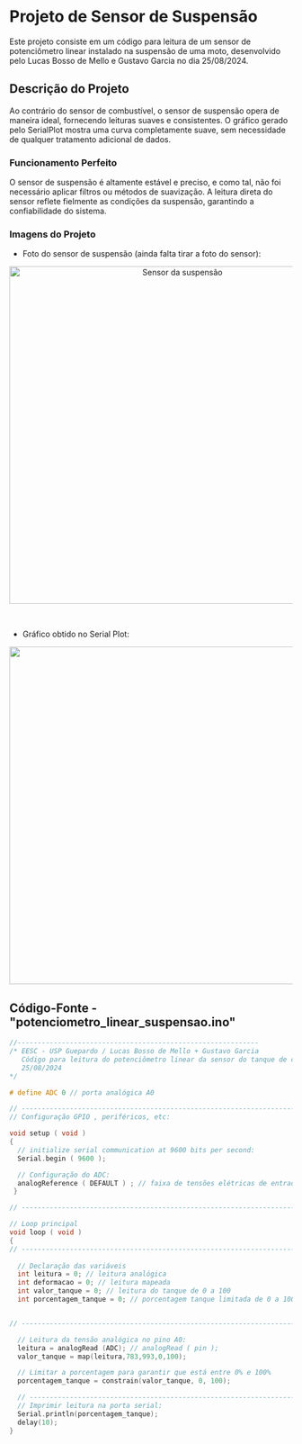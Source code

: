 # Projeto de Sensor de Suspensão

Este projeto consiste em um código para leitura de um sensor de potenciômetro linear instalado na suspensão de uma moto, desenvolvido pelo Lucas Bosso de Mello e Gustavo Garcia no dia 25/08/2024.

## Descrição do Projeto

Ao contrário do sensor de combustível, o sensor de suspensão opera de maneira ideal, fornecendo leituras suaves e consistentes. O gráfico gerado pelo SerialPlot mostra uma curva completamente suave, sem necessidade de qualquer tratamento adicional de dados.

### Funcionamento Perfeito

O sensor de suspensão é altamente estável e preciso, e como tal, não foi necessário aplicar filtros ou métodos de suavização. A leitura direta do sensor reflete fielmente as condições da suspensão, garantindo a confiabilidade do sistema.

### Imagens do Projeto

- Foto do sensor de suspensão (ainda falta tirar a foto do sensor):

<p align="center">
  <img src="" alt="Sensor da suspensão" width="600" style="display: block; margin-left: auto; margin-right: auto;"/>
</p>

<br>

- Gráfico obtido no Serial Plot:

<p align="center">
  <img src="serialplot.jpg" alt=""Foto do sensor funcionando no SerialPlot" width="600" style="display: block; margin-left: auto; margin-right: auto;"/>
</p>

## Código-Fonte - "potenciometro_linear_suspensao.ino"

```cpp
//------------------------------------------------------------
/* EESC - USP Guepardo / Lucas Bosso de Mello + Gustavo Garcia
   Código para leitura do potenciômetro linear da sensor do tanque de combustível
   25/08/2024
*/ 

# define ADC 0 // porta analógica A0

// ------------------------------------------------------------------------
// Configuração GPIO , periféricos, etc:

void setup ( void ) 
{
  // initialize serial communication at 9600 bits per second:
  Serial.begin ( 9600 );

  // Configuração do ADC:
  analogReference ( DEFAULT ) ; // faixa de tensões elétricas de entrada : 0 V − 5 V
 }

// ------------------------------------------------------------------------

// Loop principal
void loop ( void ) 
{
// ------------------------------------------------------------------------
 
  // Declaração das variáveis
  int leitura = 0; // leitura analógica
  int deformacao = 0; // leitura mapeada
  int valor_tanque = 0; // leitura do tanque de 0 a 100
  int porcentagem_tanque = 0; // porcentagem tanque limitada de 0 a 100


// ------------------------------------------------------------------------

  // Leitura da tensão analógica no pino A0:
  leitura = analogRead (ADC); // analogRead ( pin );
  valor_tanque = map(leitura,783,993,0,100);

  // Limitar a porcentagem para garantir que está entre 0% e 100%
  porcentagem_tanque = constrain(valor_tanque, 0, 100);

  // ------------------------------------------------------------------------
  // Imprimir leitura na porta serial:
  Serial.println(porcentagem_tanque);
  delay(10);
}

